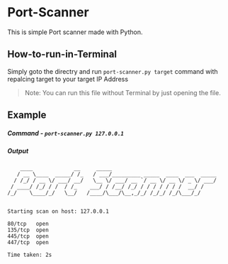 # Port-Scanner

This is simple Port scanner made with Python.

## How-to-run-in-Terminal

Simply goto the directry and run ```port-scanner.py target``` command with repalcing target to your target IP Address

>Note:
> You can run this file without Terminal by just opening the file.


## Example
##### Command - ```port-scanner.py 127.0.0.1```
##### Output

        ____             __     _____
       / __ \____  _____/ /_   / ___/_________ _____  ____  ___  _____
      / /_/ / __ \/ ___/ __/   \__ \/ ___/ __ `/ __ \/ __ \/ _ \/ ___/
     / ____/ /_/ / /  / /_    ___/ / /__/ /_/ / / / / / / /  __/ /
    /_/    \____/_/   \__/   /____/\___/\__,_/_/ /_/_/ /_/\___/_/


    Starting scan on host: 127.0.0.1

    80/tcp   open
    135/tcp  open
    445/tcp  open
    447/tcp  open

    Time taken: 2s
    

